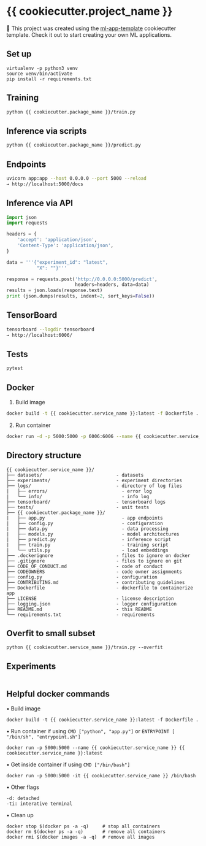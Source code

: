 # {{ cookiecutter.project_name }}

🚀 This project was created using the [ml-app-template](https://github.com/madewithml/ml-app-template) cookiecutter template. Check it out to start creating your own ML applications.

## Set up
```
virtualenv -p python3 venv
source venv/bin/activate
pip install -r requirements.txt
```

## Training
```bash
python {{ cookiecutter.package_name }}/train.py
```
## Inference via scripts
```bash
python {{ cookiecutter.package_name }}/predict.py
```

## Endpoints
```bash
uvicorn app:app --host 0.0.0.0 --port 5000 --reload
→ http://localhost:5000/docs
```

## Inference via API
```python
import json
import requests

headers = {
    'accept': 'application/json',
    'Content-Type': 'application/json',
}

data = '''{"experiment_id": "latest",
           "X": ""}'''

response = requests.post('http://0.0.0.0:5000/predict',
                         headers=headers, data=data)
results = json.loads(response.text)
print (json.dumps(results, indent=2, sort_keys=False))
```

## TensorBoard
```bash
tensorboard --logdir tensorboard
→ http://localhost:6006/
```

## Tests
```bash
pytest
```

## Docker
1. Build image
```bash
docker build -t {{ cookiecutter.service_name }}:latest -f Dockerfile .
```
2. Run container
```bash
docker run -d -p 5000:5000 -p 6006:6006 --name {{ cookiecutter.service_name }} {{ cookiecutter.service_name }}:latest
```

## Directory structure
```
{{ cookiecutter.service_name }}/
├── datasets/                           - datasets
├── experiments/                        - experiment directories
├── logs/                               - directory of log files
|   ├── errors/                           - error log
|   └── info/                             - info log
├── tensorboard/                        - tensorboard logs
├── tests/                              - unit tests
├── {{ cookiecutter.package_name }}/
|   ├── app.py                            - app endpoints
|   ├── config.py                         - configuration
|   ├── data.py                           - data processing
|   ├── models.py                         - model architectures
|   ├── predict.py                        - inference script
|   ├── train.py                          - training script
|   └── utils.py                          - load embeddings
├── .dockerignore                       - files to ignore on docker
├── .gitignore                          - files to ignore on git
├── CODE_OF_CONDUCT.md                  - code of conduct
├── CODEOWNERS                          - code owner assignments
├── config.py                           - configuration
├── CONTRIBUTING.md                     - contributing guidelines
├── Dockerfile                          - dockerfile to containerize app
├── LICENSE                             - license description
├── logging.json                        - logger configuration
├── README.md                           - this README
└── requirements.txt                    - requirements
```

## Overfit to small subset
```
python {{ cookiecutter.service_name }}/train.py --overfit
```

## Experiments
```
```

## Helpful docker commands
• Build image
```
docker build -t {{ cookiecutter.service_name }}:latest -f Dockerfile .
```

• Run container if using `CMD ["python", "app.py"]` or `ENTRYPOINT [ "/bin/sh", "entrypoint.sh"]`
```
docker run -p 5000:5000 --name {{ cookiecutter.service_name }} {{ cookiecutter.service_name }}:latest
```

• Get inside container if using `CMD ["/bin/bash"]`
```
docker run -p 5000:5000 -it {{ cookiecutter.service_name }} /bin/bash
```

• Other flags
```
-d: detached
-ti: interative terminal
```

• Clean up
```
docker stop $(docker ps -a -q)     # stop all containers
docker rm $(docker ps -a -q)       # remove all containers
docker rmi $(docker images -a -q)  # remove all images
```